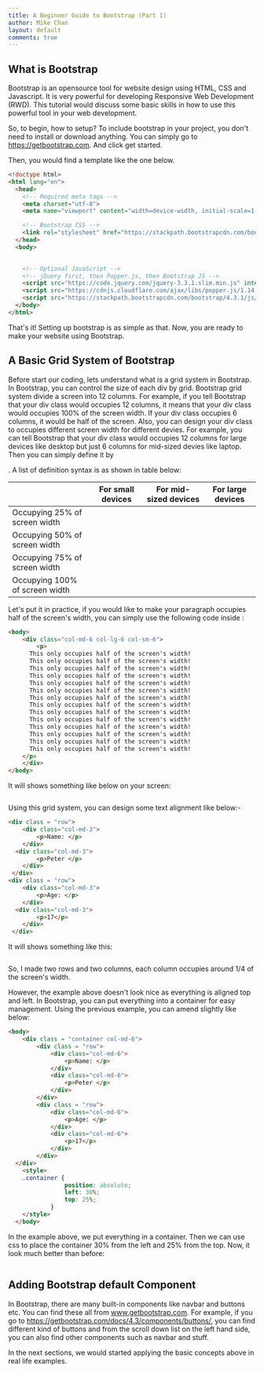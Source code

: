 ```yaml
---
title: A Beginner Guide to Bootstrap (Part 1)
author: Mike Chan
layout: default
comments: true 
---
```



## What is Bootstrap

Bootstrap is an opensource tool for website design using HTML, CSS and Javascript. It is very powerful for developing Responsive Web Development (RWD). This tutorial would discuss some basic skills in how to use this powerful tool in your web development. 

So, to begin, how to setup? To include bootstrap in your project, you don't need to install or download anything. You can simply go to https://getbootstrap.com. And click get started.



Then, you would find a template like the one below.

```html
<!doctype html>
<html lang="en">
  <head>
    <!-- Required meta tags -->
    <meta charset="utf-8">
    <meta name="viewport" content="width=device-width, initial-scale=1, shrink-to-fit=no">

    <!-- Bootstrap CSS -->
    <link rel="stylesheet" href="https://stackpath.bootstrapcdn.com/bootstrap/4.3.1/css/bootstrap.min.css" integrity="sha384-ggOyR0iXCbMQv3Xipma34MD+dH/1fQ784/j6cY/iJTQUOhcWr7x9JvoRxT2MZw1T" crossorigin="anonymous">
  </head>
  <body>
   

    <!-- Optional JavaScript -->
    <!-- jQuery first, then Popper.js, then Bootstrap JS -->
    <script src="https://code.jquery.com/jquery-3.3.1.slim.min.js" integrity="sha384-q8i/X+965DzO0rT7abK41JStQIAqVgRVzpbzo5smXKp4YfRvH+8abtTE1Pi6jizo" crossorigin="anonymous"></script>
    <script src="https://cdnjs.cloudflare.com/ajax/libs/popper.js/1.14.7/umd/popper.min.js" integrity="sha384-UO2eT0CpHqdSJQ6hJty5KVphtPhzWj9WO1clHTMGa3JDZwrnQq4sF86dIHNDz0W1" crossorigin="anonymous"></script>
    <script src="https://stackpath.bootstrapcdn.com/bootstrap/4.3.1/js/bootstrap.min.js" integrity="sha384-JjSmVgyd0p3pXB1rRibZUAYoIIy6OrQ6VrjIEaFf/nJGzIxFDsf4x0xIM+B07jRM" crossorigin="anonymous"></script>
  </body>
</html>
```

That's it! Setting up bootstrap is as simple as that. Now, you are ready to make your website using Bootstrap.

## A Basic Grid System of Bootstrap


Before start our coding, lets understand what is a grid system in Bootstrap. In Bootstrap, you can control the size of each div by grid. Bootstrap grid system divide a screen into 12 columns. For example, if you tell Bootstrap that your div class would occupies 12 columns, it means that your div class would occupies 100% of the screen width. If your div class occupies 6 columns, it would be half of the screen. Also, you can design your div class to occupies different screen width for different devies. For example, you can tell Bootstrap that your div class would occupies 12 columns for large devices like desktop but just 6 columns for mid-sized devies like laptop. Then you can simply define it by <div class = "col-lg-12 col-md-6">.  A list of definition syntax is as shown in table below:

|                                | For small devices         | For mid-sized devices     | For large devices         |
| ------------------------------ | ------------------------- | ------------------------- | ------------------------- |
| Occupying 25% of screen width  | <div class = "col-sm-3">  | <div class = "col-md-3">  | <div class = "col-lg-3">  |
| Occupying 50% of screen width  | <div class = "col-sm-6">  | <div class = "col-md-6">  | <div class = "col-lg-6">  |
| Occupying 75% of screen width  | <div class = "col-sm-9">  | <div class = "col-md-9">  | <div class = "col-lg-9">  |
| Occupying 100% of screen width | <div class = "col-sm-12"> | <div class = "col-md-12"> | <div class = "col-lg-12"> |

Let's put it in practice, if you would like to make your paragraph occupies half of the screen's width, you can simply use the following code inside <body>:

```html
<body>
	<div class="col-md-6 col-lg-6 col-sm-6">
		<p>
      This only occupies half of the screen's width! 
      This only occupies half of the screen's width! 
      This only occupies half of the screen's width! 
      This only occupies half of the screen's width! 
      This only occupies half of the screen's width! 
      This only occupies half of the screen's width! 
      This only occupies half of the screen's width! 
      This only occupies half of the screen's width! 
      This only occupies half of the screen's width! 				
      This only occupies half of the screen's width! 
      This only occupies half of the screen's width! 
      This only occupies half of the screen's width! 
      This only occupies half of the screen's width! 
      This only occupies half of the screen's width! 
    </p>
	</div>
</body>
```

It will shows something like below on your screen:

<span class="image"><img src="{{ 'assets/images/bootstraptutorial1.png' | relative_url }}" alt="" /></span>

Using this grid system, you can design some text alignment like below:-

```html
<div class = "row">
	<div class="col-md-3">
		<p>Name: </p>
	</div>
  <div class="col-md-3">
		<p>Peter </p>
	</div>
 </div>
<div class = "row">
	<div class="col-md-3">
		<p>Age: </p>
	</div>
  <div class="col-md-3">
		<p>17</p>
	</div>
 </div>
```

It will shows something like this:

<span class="image"><img src="{{ 'assets/images/bootstraptutorial2.png' | relative_url }}" alt="" /></span>

So, I made two rows and two columns, each column occupies around 1/4 of the screen's width.

However, the example above doesn't look nice as everything is aligned top and left. In Bootstrap, you can put everything into a container for easy management. Using the previous example, you can amend slightly like below:

```html
<body>
    <div class = "container col-md-6">
        <div class = "row">
            <div class="col-md-6">
                <p>Name: </p>
            </div>
            <div class="col-md-6">
                <p>Peter </p>
            </div>
        </div>
        <div class = "row">
            <div class="col-md-6">
                <p>Age: </p>
            </div>
            <div class="col-md-6">
                <p>17</p>
            </div>
        </div>
  </div>
    <style>
    .container {
                position: absolute;
                left: 30%;
                top: 25%;
            }
    </style>
  </body>
```

In the example above, we put everything in a container. Then we can use css to place the container 30% from the left and 25% from the top. Now, it look much better than before:

<span class="image"><img src="{{ 'assets/images/bootstraptutorial3.png' | relative_url }}" alt="" /></span>

## Adding Bootstrap default Component

In Bootstrap, there are many built-in components like navbar and buttons etc. You can find these all from www.getbootstrap.com. For example, if you go to https://getbootstrap.com/docs/4.3/components/buttons/, you can find different kind of buttons and from the scroll down list on the left hand side, you can also find other components such as navbar and stuff.

In the next sections, we would started applying the basic concepts above in real life examples.

